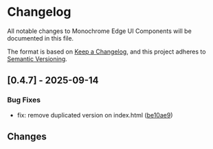 # Changelog

All notable changes to Monochrome Edge UI Components will be documented in this file.

The format is based on [Keep a Changelog](https://keepachangelog.com/en/1.0.0/),
and this project adheres to [Semantic Versioning](https://semver.org/spec/v2.0.0.html).

## [0.4.7] - 2025-09-14

### Bug Fixes

- fix: remove duplicated version on index.html ([be10ae9](../../commit/be10ae9929783cf6b9eea0e2fa06f6ace7525287))

## Changes

